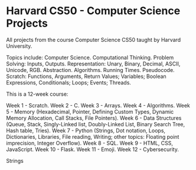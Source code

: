 # Harvard CS50 - Computer Science Projects
All projects from the course Computer Science CS50 taught by Harvard University. 

Topics include: Computer Science. Computational Thinking. Problem Solving: Inputs, Outputs. Representation: Unary, Binary, Decimal, ASCII, Unicode, RGB. Abstraction. Algorithms. Running Times. Pseudocode. Scratch: Functions, Arguments, Return Values; Variables; Boolean Expressions, Conditionals; Loops; Events; Threads.

This is a 12-week course:

Week 1 - Scratch.
Week 2 - C.
Week 3 - Arrays.
Week 4 - Algorithms.
Week 5 - Memory (Hexadecimal, Pointer, Defining Custom Types, Dynamic Memory Allocation, Call Stacks, File Pointers).
Week 6 - Data Structures (Queue, Stack, Singly-Linked list, Doubly-Linked List, Binary Search Tree, Hash table, Tries).
Week 7 - Python (Strings, Dot notation, Loops, Dictionaries, Libraries, File reading, Writing; other topics: Floating point imprecision, Integer Overflow).
Week 8 - SQL.
Week 9 - HTML, CSS, JavaScript.
Week 10 - Flask.
Week 11 - Emoji.
Week 12 - Cybersecurity.

Strings
